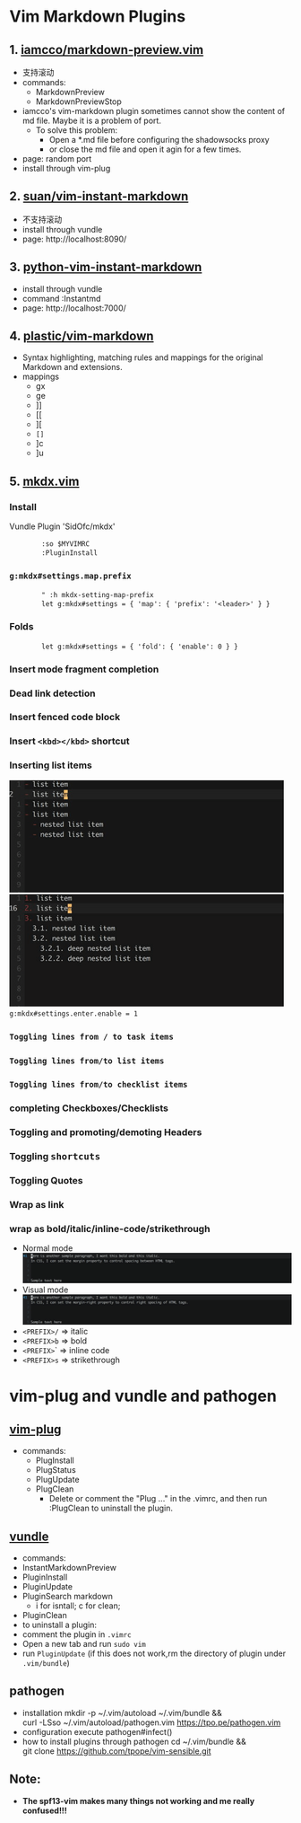 # Vim Markdown Plugins
## 1. [iamcco/markdown-preview.vim](https://github.com/iamcco/markdown-preview.vim)
* 支持滚动
* commands:
    * MarkdownPreview
    * MarkdownPreviewStop
* iamcco's vim-markdown plugin sometimes cannot show the content of md file. Maybe it is a problem of port. 
    * To solve this problem:
        * Open a *.md file before configuring the shadowsocks proxy
        * or close the md file and open it agin for a few times.
* page: random port
* install through vim-plug
## 2. [suan/vim-instant-markdown](https://github.com/suan/vim-instant-markdown)
* 不支持滚动
* install through vundle
* page: http://localhost:8090/
## 3. [python-vim-instant-markdown](https://github.com/isnowfy/python-vim-instant-markdown)
* install through vundle
* command :Instantmd
* page: http://localhost:7000/
## 4. [plastic/vim-markdown](https://github.com/plasticboy/vim-markdown)
* Syntax highlighting, matching rules and mappings for the original Markdown and extensions.
* mappings
    * gx
    * ge
    * ]]
    * [[
    * ][
    * `[]`
    * ]c
    * ]u
## 5. [mkdx.vim](https://github.com/SidOfc/mkdx)
### Install
Vundle
            Plugin 'SidOfc/mkdx'

            :so $MYVIMRC
            :PluginInstall

### `g:mkdx#settings.map.prefix`
            " :h mkdx-setting-map-prefix
            let g:mkdx#settings = { 'map': { 'prefix': '<leader>' } }
### Folds
            let g:mkdx#settings = { 'fold': { 'enable': 0 } }

### Insert mode fragment completion
### Dead link detection
### Insert fenced code block
### Insert `<kbd></kbd>` shortcut
### Inserting list items
![Unordered](vim-mkdx-unordered-list.gif)
![Numbered list](vim-mkdx-numbered-list.gif)
`g:mkdx#settings.enter.enable = 1`

### `Toggling lines from / to task items`
### `Toggling lines from/to list items`
### `Toggling lines from/to checklist items`
### completing Checkboxes/Checklists
### Toggling and promoting/demoting Headers
### Toggling <kbd/> shortcuts
### Toggling Quotes
### Wrap as link
### wrap as bold/italic/inline-code/strikethrough
* Normal mode
    ![normal mode](vim-mkdx-wrap-text-normal.gif)
* Visual mode
    ![Visual mode](vim-mkdx-wrap-text-visual.gif)
* `<PREFIX>/` => italic
* `<PREFIX>b` => bold
* `<PREFIX>`\` => inline code
* `<PREFIX>s` => strikethrough

# vim-plug and vundle and pathogen
## [vim-plug](https://github.com/junegunn/vim-plug) 
* commands:
  * PlugInstall
  * PlugStatus
  * PlugUpdate
  * PlugClean
    * Delete or comment the "Plug ..." in the .vimrc, and then run :PlugClean to uninstall the plugin.
## [vundle](https://github.com/VundleVim/Vundle.vim)
* commands:
 * InstantMarkdownPreview 
 * PluginInstall
 * PluginUpdate
 * PluginSearch markdown
   * i for isntall; c for clean; 
 * PluginClean
 * to uninstall a plugin:
  * comment the plugin in `.vimrc`
  * Open a new tab and run `sudo vim`
  * run `PluginUpdate` (if this does not work,rm the directory of plugin under `.vim/bundle`)
## pathogen
* installation
mkdir -p ~/.vim/autoload ~/.vim/bundle && \
curl -LSso ~/.vim/autoload/pathogen.vim https://tpo.pe/pathogen.vim
* configuration
    execute pathogen#infect()
* how to install plugins through pathogen 
    cd ~/.vim/bundle && \
    git clone https://github.com/tpope/vim-sensible.git
## Note:
* **The spf13-vim makes many things not working and me really confused!!!**
